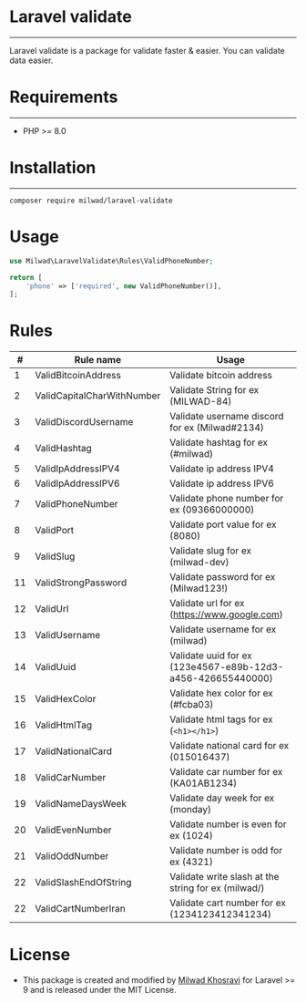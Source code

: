 # Laravel validate
***
Laravel validate is a package for validate faster & easier.
You can validate data easier.

# Requirements
***
- PHP >= 8.0

# Installation
***
```
composer require milwad/laravel-validate
```

# Usage
```php
use Milwad\LaravelValidate\Rules\ValidPhoneNumber;

return [
    'phone' => ['required', new ValidPhoneNumber()],
];
```

# Rules
| #   | Rule name                  | Usage                                                       |
|-----|----------------------------|-------------------------------------------------------------|
| 1   | ValidBitcoinAddress        | Validate bitcoin address                                    |
| 2   | ValidCapitalCharWithNumber | Validate String for ex (MILWAD-84)                          |
| 3   | ValidDiscordUsername       | Validate username discord for ex (Milwad#2134)              |
| 4   | ValidHashtag               | Validate hashtag for ex (#milwad)                           |
| 5   | ValidIpAddressIPV4         | Validate ip address IPV4                                    |
| 6   | ValidIpAddressIPV6         | Validate ip address IPV6                                    |
| 7   | ValidPhoneNumber           | Validate phone number for ex (09366000000)                  |
| 8   | ValidPort                  | Validate port value for ex (8080)                           |
| 9   | ValidSlug                  | Validate slug for ex (milwad-dev)                           |
| 11  | ValidStrongPassword        | Validate password for ex (Milwad123!)                       |
| 12  | ValidUrl                   | Validate url for ex (https://www.google.com)                |
| 13  | ValidUsername              | Validate username for ex (milwad)                           |
| 14  | ValidUuid                  | Validate uuid for ex (123e4567-e89b-12d3-a456-426655440000) |
| 15  | ValidHexColor              | Validate hex color for ex (#fcba03)                         |
| 16  | ValidHtmlTag               | Validate html tags for ex (``<h1></h1>``)                   |
| 17  | ValidNationalCard          | Validate national card for ex (015016437)                   |
| 18  | ValidCarNumber             | Validate car number for ex (KA01AB1234)                     |
| 19  | ValidNameDaysWeek          | Validate day week for ex (monday)                           |
| 20  | ValidEvenNumber            | Validate number is even for ex (1024)                       |
| 21  | ValidOddNumber             | Validate number is odd for ex (4321)                        |
| 22  | ValidSlashEndOfString      | Validate write slash at the string for ex (milwad/)         |
| 22  | ValidCartNumberIran        | Validate cart number for ex (1234123412341234)              |

# License
* This package is created and modified by <a href="https://github.com/milwad-dev" target="_blank">Milwad Khosravi</a> for Laravel >= 9 and is released under the MIT License.

